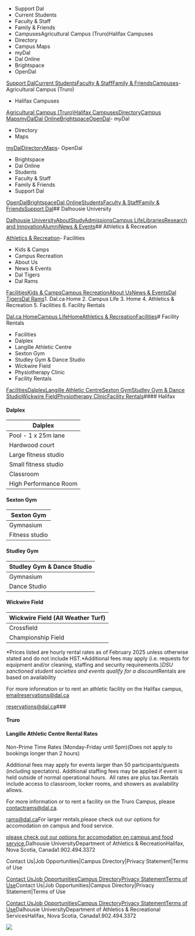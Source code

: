 - Support Dal
- Current Students
- Faculty & Staff
- Family & Friends
- CampusesAgricultural Campus (Truro)Halifax Campuses
- Directory
- Campus Maps
- myDal
- Dal Online
- Brightspace
- OpenDal

[Support Dal](https://alumniapps2.dal.ca/giving/index)[Current Students](https://www.dal.ca/information-current-students.html)[Faculty & Staff](https://www.dal.ca/information-faculty-staff.html)[Family & Friends](https://www.dal.ca/parents-and-families.html)[Campuses](#)- Agricultural Campus (Truro)
- Halifax Campuses

[Agricultural Campus (Truro)](https://www.dal.ca/about/campus-locations/truro-bible-hill.html)[Halifax Campuses](https://www.dal.ca/about/campus-locations/halifax.html)[Directory](https://directory.dal.ca/)[Campus Maps](https://campusmap.dal.ca/)[myDal](https://my.dal.ca)[Dal Online](https://dalonline.dal.ca)[Brightspace](https://www.dal.ca/brightspace)[OpenDal](https://registeratcontinuingeducation.dal.ca/)- myDal
- Directory
- Maps

[myDal](https://my.dal.ca)[Directory](https://directory.dal.ca/)[Maps](https://campusmap.dal.ca/)- OpenDal
- Brightspace
- Dal Online
- Students
- Faculty & Staff
- Family & Friends
- Support Dal

[OpenDal](https://registeratcontinuingeducation.dal.ca/)[Brightspace](https://www.dal.ca/brightspace)[Dal Online](https://dalonline.dal.ca)[Students](https://www.dal.ca/information-current-students.html)[Faculty & Staff](https://www.dal.ca/information-faculty-staff.html)[Family & Friends](https://www.dal.ca/parents-and-families.html)[Support Dal](https://alumniapps2.dal.ca/giving/index)## Dalhousie University

[Dalhousie University](https://www.dal.ca/)[About](https://www.dal.ca/about.html)[Study](https://www.dal.ca/study.html)[Admissions](https://www.dal.ca/admissions.html)[Campus Life](https://www.dal.ca/campus_life.html)[Libraries](https://www.dal.ca/libraries.html)[Research and Innovation](https://www.dal.ca/research-and-innovation.html)[Alumni](https://www.dal.ca/alumni.html)[News & Events](https://www.dal.ca/news.html)## Athletics & Recreation

[Athletics & Recreation](https://athletics.dal.ca/)- Facilities
- Kids & Camps
- Campus Recreation
- About Us
- News & Events
- Dal Tigers
- Dal Rams

[Facilities](https://athletics.dal.ca/facilities.html)[Kids & Camps](https://athletics.dal.ca/kids-and-camps.html)[Campus Recreation](https://athletics.dal.ca/campus-recreation.html)[About Us](https://athletics.dal.ca/about-us.html)[News & Events](https://athletics.dal.ca/dalplex_news_events.html)[Dal Tigers](https://athletics.dal.ca/dalhousie_tigers.html)[Dal Rams](https://athletics.dal.ca/rams.html)1. Dal.ca Home
2. Campus Life
3. Home
4. Athletics & Recreation
5. Facilities
6. Facility Rentals

[Dal.ca Home](https://www.dal.ca/)[Campus Life](https://www.dal.ca/campus_life.html)[Home](https://athletics.dal.ca/)[Athletics & Recreation](https://athletics.dal.ca/)[Facilities](https://athletics.dal.ca/facilities.html)# Facility Rentals

- Facilities
- Dalplex
- Langille Athletic Centre
- Sexton Gym
- Studley Gym & Dance Studio
- Wickwire Field
- Physiotherapy Clinic
- Facility Rentals

[Facilities](https://athletics.dal.ca/facilities.html)[Dalplex](https://athletics.dal.ca/facilities/Dalplex.html)[Langille Athletic Centre](https://athletics.dal.ca/facilities/langille-athletic-centre.html)[Sexton Gym](https://athletics.dal.ca/facilities/sexton_gym.html)[Studley Gym & Dance Studio](https://athletics.dal.ca/facilities/studley_gym_dancestudio.html)[Wickwire Field](https://athletics.dal.ca/facilities/wickwire_field.html)[Physiotherapy Clinic](https://athletics.dal.ca/facilities/Dalhousie_Physiotherapy_clinic.html)[Facility Rentals](https://athletics.dal.ca/facilities/facility-rentals.html)#### Halifax

#### Dalplex

| Dalplex |
| --- |
| Pool - 1 x 25m lane | $18/hr + tax |
| Hardwood court | $92/hr + tax |
| Large fitness studio | $46/hr + tax |
| Small fitness studio | $35/hr + tax |
| Classroom | $40/hr + tax |
| High Performance Room | $69/hr + tax |

#### Sexton Gym

| Sexton Gym |
| --- |
| Gymnasium | $70/hr + tax |
| Fitness studio | $46/hr + tax |

#### Studley Gym

| Studley Gym & Dance Studio |
| --- |
| Gymnasium | $70/hr + tax |
| Dance Studio | $46/hr + tax |

#### Wickwire Field

| Wickwire Field (All Weather Turf) |
| --- |
| Crossfield | $40/hr + tax |
| Championship Field | $100/hr + tax |

*Prices listed are hourly rental rates as of February 2025 unless otherwise stated and do not include HST.*Additional fees may apply (i.e. requests for equipment and/or cleaning, staffing and security requirements.)*DSU sanctioned student societies and events qualify for a discount*Rentals are based on availability

For more information or to rent an athletic facility on the Halifax campus, emailreservations@dal.ca

[reservations@dal.ca](mailto:reservations@dal.ca)### 

#### Truro

#### Langille Athletic Centre Rental Rates


Non-Prime Time Rates (Monday-Friday until 5pm)(Does not apply to bookings longer than 2 hours)


Additional fees may apply for events larger than 50 participants/guests (including spectators). Additional staffing fees may be applied if event is held outside of normal operational hours.  All rates are plus tax.Rentals include access to classroom, locker rooms, and showers as availability allows.

For more information or to rent a facility on the Truro Campus, please contactrams@dal.ca.

[rams@dal.ca](mailto:rams@dal.ca)For larger rentals,please check out our options for accomodation on campus and food service.

[please check out our options for accomodation on campus and food service.](/facilities/langille-athletic-centre/Facility_rentals/accomodationsfood.html)Dalhousie UniversityDepartment of Athletics & RecreationHalifax, Nova Scotia, Canada1.902.494.3372

Contact Us|Job Opportunities|Campus Directory|Privacy Statement|Terms of Use

[Contact Us](/about-us/dalplex_contact_us.html)[Job Opportunities](/about-us/job_opportunities.html)[Campus Directory](http://directory.dal.ca)[Privacy Statement](https://www.dal.ca/privacy_statement.html)[Terms of Use](https://www.dal.ca/terms_of_use.html)Contact Us|Job Opportunities|Campus Directory|Privacy Statement|Terms of Use

[Contact Us](/about-us/dalplex_contact_us.html)[Job Opportunities](/about-us/job_opportunities.html)[Campus Directory](http://directory.dal.ca)[Privacy Statement](https://www.dal.ca/privacy_statement.html)[Terms of Use](https://www.dal.ca/terms_of_use.html)Dalhousie UniversityDepartment of Athletics & Recreational ServicesHalifax, Nova Scotia, Canada1.902.494.3372

[](//www.dal.ca/contact_us.html)[](//www.dal.ca/contact_us.html)![](//googleads.g.doubleclick.net/pagead/viewthroughconversion/1027188514/?value=0&label=Ceo_CMqN_wUQos7m6QM&guid=ON&script=0)

